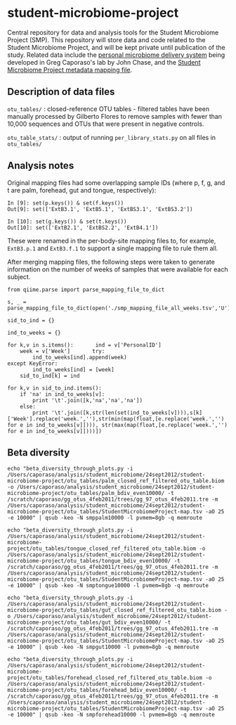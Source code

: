 student-microbiome-project
==========================

Central repository for data and analysis tools for the Student Microbiome Project (SMP). This repository will store data and code related to the Student Microbiome Project, and will be kept private until publication of the study. Related data include the [personal microbiome delivery system](https://github.com/qiime/personal-microbiome-delivery) being developed in Greg Caporaso's lab by John Chase, and the [Student Microbiome Project metadata mapping file](https://docs.google.com/spreadsheet/ccc?key=0AvglGXLayhG7dDFUZ3JVVkFrTFFjMWJDWTZheVVROVE). 

Description of data files
-------------------------

``otu_tables/`` : closed-reference OTU tables - filtered tables have been manually processed by Gilberto Flores to remove samples with fewer than 10,000 sequences and OTUs that were present in negative controls. 

``otu_table_stats/`` : output of running ``per_library_stats.py`` on all files in ``otu_tables/``

Analysis notes
--------------

Original mapping files had some overlapping sample IDs (where p, f, g, and t are palm, forehead, gut and tongue, respectively):

```
In [9]: set(p.keys()) & set(f.keys())
Out[9]: set(['ExtB3.1', 'ExtB5.1', 'ExtBS3.1', 'ExtBS3.2'])

In [10]: set(g.keys()) & set(t.keys())
Out[10]: set(['ExtB2.1', 'ExtBS2.2', 'ExtB4.1'])
```

These were renamed in the per-body-site mapping files to, for example, ``ExtB3.p.1`` and ``ExtB3.f.1`` to support a single mapping file to rule them all. 

After merging mapping files, the following steps were taken to generate information on the number of weeks of samples that were available for each subject.

```
from qiime.parse import parse_mapping_file_to_dict

s, _ = parse_mapping_file_to_dict(open('./smp_mapping_file_all_weeks.tsv','U'))

sid_to_ind = {}

ind_to_weeks = {}

for k,v in s.items():       ind = v['PersonalID']
    week = v['Week']       try:
        ind_to_weeks[ind].append(week)                                                                                                                                                  except KeyError:
        ind_to_weeks[ind] = [week]
    sid_to_ind[k] = ind

for k,v in sid_to_ind.items():
    if 'na' in ind_to_weeks[v]:
        print '\t'.join([k,'na','na','na'])
    else:
        print '\t'.join([k,str(len(set(ind_to_weeks[v]))),s[k]['Week'].replace('week.',''),str(min(map(float,[e.replace('week.','') for e in ind_to_weeks[v]]))), str(max(map(float,[e.replace('week.','') for e in ind_to_weeks[v]])))])
```

Beta diversity
--------------

```
echo "beta_diversity_through_plots.py -i /Users/caporaso/analysis/student_microbiome/24sept2012/student-microbiome-project/otu_tables/palm_closed_ref_filtered_otu_table.biom -o /Users/caporaso/analysis/student_microbiome/24sept2012/student-microbiome-project/otu_tables/palm_bdiv_even10000/ -t /scratch/caporaso/gg_otus_4feb2011/trees/gg_97_otus_4feb2011.tre -m /Users/caporaso/analysis/student_microbiome/24sept2012/student-microbiome-project/otu_tables/StudentMicrobiomeProject-map.tsv -aO 25 -e 10000" | qsub -keo -N smppalm10000 -l pvmem=8gb -q memroute

echo "beta_diversity_through_plots.py -i /Users/caporaso/analysis/student_microbiome/24sept2012/student-microbiome-project/otu_tables/tongue_closed_ref_filtered_otu_table.biom -o /Users/caporaso/analysis/student_microbiome/24sept2012/student-microbiome-project/otu_tables/tongue_bdiv_even10000/ -t /scratch/caporaso/gg_otus_4feb2011/trees/gg_97_otus_4feb2011.tre -m /Users/caporaso/analysis/student_microbiome/24sept2012/student-microbiome-project/otu_tables/StudentMicrobiomeProject-map.tsv -aO 25 -e 10000" | qsub -keo -N smptongue10000 -l pvmem=8gb -q memroute

echo "beta_diversity_through_plots.py -i /Users/caporaso/analysis/student_microbiome/24sept2012/student-microbiome-project/otu_tables/gut_closed_ref_filtered_otu_table.biom -o /Users/caporaso/analysis/student_microbiome/24sept2012/student-microbiome-project/otu_tables/gut_bdiv_even10000/ -t /scratch/caporaso/gg_otus_4feb2011/trees/gg_97_otus_4feb2011.tre -m /Users/caporaso/analysis/student_microbiome/24sept2012/student-microbiome-project/otu_tables/StudentMicrobiomeProject-map.tsv -aO 25 -e 10000" | qsub -keo -N smpgut10000 -l pvmem=8gb -q memroute

echo "beta_diversity_through_plots.py -i /Users/caporaso/analysis/student_microbiome/24sept2012/student-microbiome-project/otu_tables/forehead_closed_ref_filtered_otu_table.biom -o /Users/caporaso/analysis/student_microbiome/24sept2012/student-microbiome-project/otu_tables/forehead_bdiv_even10000/ -t /scratch/caporaso/gg_otus_4feb2011/trees/gg_97_otus_4feb2011.tre -m /Users/caporaso/analysis/student_microbiome/24sept2012/student-microbiome-project/otu_tables/StudentMicrobiomeProject-map.tsv -aO 25 -e 10000" | qsub -keo -N smpforehead10000 -l pvmem=8gb -q memroute
```
